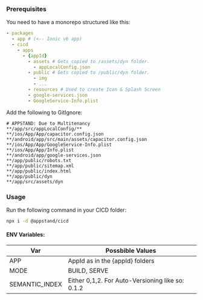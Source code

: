 ### Prerequisites

You need to have a monorepo structured like this:

```yml
- packages
  - app # (<-- Ionic v6 app)
  - cicd
    - apps
      - {appId}
        - assets # Gets copied to /assets/dyn folder.
          - appLocalConfig.json
        - public # Gets copied to /public/dyn folder.
          - img
          - ...
        - resources # Used to create Icon & Splash Screen
        - google-services.json
        - GoogleService-Info.plist
```

Add the following to GitIgnore:

```
# APPSTAND: Due to Multitenancy
**/app/src/appLocalConfig/**
**/ios/App/App/capacitor.config.json
**/android/app/src/main/assets/capacitor.config.json
**/ios/App/App/GoogleService-Info.plist
**/ios/App/App/Info.plist
**/android/app/google-services.json
**/app/public/robots.txt
**/app/public/sitemap.xml
**/app/public/index.html
**/app/public/dyn
**/app/src/assets/dyn
```

### Usage

Run the following command in your CICD folder:

```sh
npx i -d @appstand/cicd
```

#### ENV Variables:

| Var            | Possbible Values                                 |
| -------------- | ------------------------------------------------ |
| APP            | AppId as in the {appId} folders                  |
| MODE           | BUILD, SERVE                                     |
| SEMANTIC_INDEX | Either 0,1,2. For Auto-Versioning like so: 0.1.2 |
